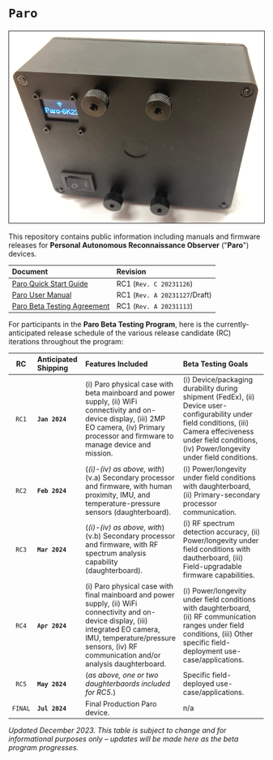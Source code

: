 # `Paro`
<img src="content/PARO-019P-reference-800px.png" border="1" />

This repository contains public information including manuals and firmware releases for **Personal Autonomous Reconnaissance Observer** ("**Paro**") devices.

| Document | Revision |
| :------- | :------- |
| [Paro Quick Start Guide](content/PARO-RC1-Quick-Start-Guide.pdf)| RC1 (`Rev. C 20231126`) |
| [Paro User Manual](content/PARO-RC1-User-Manual.pdf) | RC1 (`Rev. A 20231127`/Draft) |
| [Paro Beta Testing Agreement](content/PARO-RC1-Beta-Testing-Agreement.md) | RC1 (`Rev. A 20231113`) |

For participants in the **Paro Beta Testing Program**, here is the currently-anticipated release schedule of the various release candidate (RC) iterations throughout the program:

| RC  | Anticipated Shipping | Features Included | Beta Testing Goals |
| :-: | :------------------- | :---------------- | :----------------- |
| `RC1` | **`Jan 2024`** | (i) Paro physical case with beta mainboard and power supply, (ii) WiFi connectivity and on-device display, (iii) 2MP EO camera, (iv) Primary processor and firmware to manage device and mission. | (i) Device/packaging durability during shipment (FedEx), (ii) Device user-configurability under field conditions, (iii) Camera effeciveness under field conditions, (iv) Power/longevity under field conditions. |
| `RC2` | **`Feb 2024`** | (_(i)-(iv) as above, with_) (v.a) Secondary processor and firmware, with human proximity, IMU, and temperature-pressure sensors (daughterboard). | (i) Power/longevity under field conditions with daughterboard, (ii) Primary-secondary processor communication. |
| `RC3` | **`Mar 2024`** | (_(i)-(iv) as above, with_) (v.b) Secondary processor and firmware, with RF spectrum analysis capability (daughterboard). | (i) RF spectrum detection accuracy, (ii) Power/longevity under field conditions with dautherboard, (iii) Field-upgradable firmware capabilities. |
| `RC4` | **`Apr 2024`** | (i) Paro physical case with final mainboard and power supply, (ii) WiFi connectivity and on-device display, (iii) integrated EO camera, IMU, temperature/pressure sensors, (iv) RF communication and/or analysis daughterboard. | (i) Power/longevity under field conditions with daughterboard, (ii) RF communication ranges under field conditions, (iii) Other specific field-deployment use-case/applications. | 
| `RC5` | **`May 2024`** |  (_as above, one or two daughterbaords included for RC5._) | Specific field-deployed use-case/applications. |
| `FINAL` | **`Jul 2024`** | Final Production Paro device. | n/a |

 _Updated December 2023. This table is subject to change and for informational purposes only &ndash; updates will be made here as the beta program progresses._
